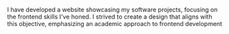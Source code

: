I have developed a website showcasing my software projects, focusing on the frontend skills I've honed. I strived to create a design that aligns with this objective, emphasizing an academic approach to frontend development

